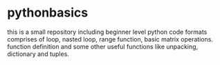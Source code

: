 # pythonbasics
this is a small repository including beginner level python code formats comprises of loop, nasted loop, range function, basic matrix operations. function definition and some other useful functions like unpacking, dictionary and tuples.
